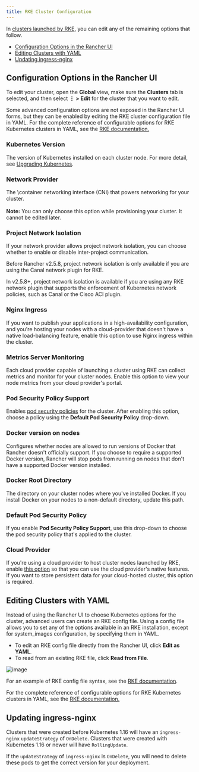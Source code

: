 ```yaml
---
title: RKE Cluster Configuration
---
```


<head>
  <link rel="canonical" href="https://ranchermanager.docs.rancher.com/reference-guides/cluster-configuration/rancher-server-configuration/rke1-cluster-configuration"/>
</head>

In [clusters launched by RKE](../../../how-to-guides/new-user-guides/kubernetes-clusters-in-rancher-setup/launch-kubernetes-with-rancher/launch-kubernetes-with-rancher.md), you can edit any of the remaining options that follow.

- [Configuration Options in the Rancher UI](#configuration-options-in-the-rancher-ui)
- [Editing Clusters with YAML](#editing-clusters-with-yaml)
- [Updating ingress-nginx](#updating-ingress-nginx)

## Configuration Options in the Rancher UI

To edit your cluster, open the **Global** view, make sure the **Clusters** tab is selected, and then select **&#8942; > Edit** for the cluster that you want to edit.

Some advanced configuration options are not exposed in the Rancher UI forms, but they can be enabled by editing the RKE cluster configuration file in YAML. For the complete reference of configurable options for RKE Kubernetes clusters in YAML, see the [RKE documentation.](https://rancher.com/docs/rke/latest/en/config-options/)

### Kubernetes Version

The version of Kubernetes installed on each cluster node. For more detail, see [Upgrading Kubernetes](../../../getting-started/installation-and-upgrade/upgrade-and-roll-back-kubernetes.md).

### Network Provider

The \container networking interface (CNI) that powers networking for your cluster.<br/><br/>**Note:** You can only choose this option while provisioning your cluster. It cannot be edited later.

### Project Network Isolation

If your network provider allows project network isolation, you can choose whether to enable or disable inter-project communication.

Before Rancher v2.5.8, project network isolation is only available if you are using the Canal network plugin for RKE.

In v2.5.8+, project network isolation is available if you are using any RKE network plugin that supports the enforcement of Kubernetes network policies, such as Canal or the Cisco ACI plugin.

### Nginx Ingress

If you want to publish your applications in a high-availability configuration, and you're hosting your nodes with a cloud-provider that doesn't have a native load-balancing feature, enable this option to use Nginx ingress within the cluster.

### Metrics Server Monitoring

Each cloud provider capable of launching a cluster using RKE can collect metrics and monitor for your cluster nodes. Enable this option to view your node metrics from your cloud provider's portal.

### Pod Security Policy Support

Enables [pod security policies](../../../how-to-guides/advanced-user-guides/authentication-permissions-and-global-configuration/create-pod-security-policies.md) for the cluster. After enabling this option, choose a policy using the **Default Pod Security Policy** drop-down.

### Docker version on nodes

Configures whether nodes are allowed to run versions of Docker that Rancher doesn't officially support. If you choose to require a supported Docker version, Rancher will stop pods from running on nodes that don't have a supported Docker version installed.

### Docker Root Directory

The directory on your cluster nodes where you've installed Docker. If you install Docker on your nodes to a non-default directory, update this path.

### Default Pod Security Policy

If you enable **Pod Security Policy Support**, use this drop-down to choose the pod security policy that's applied to the cluster.

### Cloud Provider

If you're using a cloud provider to host cluster nodes launched by RKE, enable [this option](../../../how-to-guides/new-user-guides/kubernetes-clusters-in-rancher-setup/launch-kubernetes-with-rancher/set-up-cloud-providers/set-up-cloud-providers.md) so that you can use the cloud provider's native features. If you want to store persistent data for your cloud-hosted cluster, this option is required.

## Editing Clusters with YAML

Instead of using the Rancher UI to choose Kubernetes options for the cluster, advanced users can create an RKE config file. Using a config file allows you to set any of the options available in an RKE installation, except for system_images configuration, by specifying them in YAML.

- To edit an RKE config file directly from the Rancher UI, click **Edit as YAML**.
- To read from an existing RKE file, click **Read from File**.

![image](/img/cluster-options-yaml.png)

For an example of RKE config file syntax, see the [RKE documentation](https://rancher.com/docs/rke/latest/en/example-yamls/).

For the complete reference of configurable options for RKE Kubernetes clusters in YAML, see the [RKE documentation.](https://rancher.com/docs/rke/latest/en/config-options/)

## Updating ingress-nginx

Clusters that were created before Kubernetes 1.16 will have an `ingress-nginx` `updateStrategy` of `OnDelete`. Clusters that were created with Kubernetes 1.16 or newer will have `RollingUpdate`.

If the `updateStrategy` of `ingress-nginx` is `OnDelete`, you will need to delete these pods to get the correct version for your deployment.
